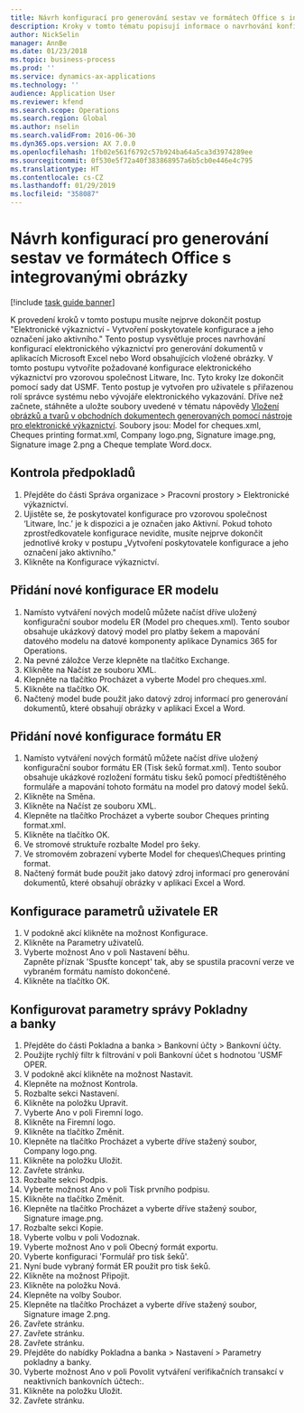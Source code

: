 ```yaml
---
title: Návrh konfigurací pro generování sestav ve formátech Office s integrovanými obrázky
description: Kroky v tomto tématu popisují informace o navrhování konfigurací elektronického výkaznictví, které generují elektronické dokumenty ve formátech Microsoft Office (Excel a Word) obsahující vložené obrázky.
author: NickSelin
manager: AnnBe
ms.date: 01/23/2018
ms.topic: business-process
ms.prod: ''
ms.service: dynamics-ax-applications
ms.technology: ''
audience: Application User
ms.reviewer: kfend
ms.search.scope: Operations
ms.search.region: Global
ms.author: nselin
ms.search.validFrom: 2016-06-30
ms.dyn365.ops.version: AX 7.0.0
ms.openlocfilehash: 1fb02e561f6792c57b924ba64a5ca3d3974289ee
ms.sourcegitcommit: 0f530e5f72a40f383868957a6b5cb0e446e4c795
ms.translationtype: HT
ms.contentlocale: cs-CZ
ms.lasthandoff: 01/29/2019
ms.locfileid: "358087"
---
```

# <a name="design-configurations-to-generate-reports-in-office-format-that-have-embedded-images"></a>Návrh konfigurací pro generování sestav ve formátech Office s integrovanými obrázky

[!include [task guide banner](../../includes/task-guide-banner.md)]

K provedení kroků v tomto postupu musíte nejprve dokončit postup "Elektronické výkaznictví - Vytvoření poskytovatele konfigurace a jeho označení jako aktivního." Tento postup vysvětluje proces navrhování konfigurací elektronického výkaznictví pro generování dokumentů v aplikacích Microsoft Excel nebo Word obsahujících vložené obrázky. V tomto postupu vytvoříte požadované konfigurace elektronického výkaznictví pro vzorovou společnost Litware, Inc. Tyto kroky lze dokončit pomocí sady dat USMF. Tento postup je vytvořen pro uživatele s přiřazenou rolí správce systému nebo vývojáře elektronického vykazování. Dříve než začnete, stáhněte a uložte soubory uvedené v tématu nápovědy [Vložení obrázků a tvarů v obchodních dokumentech generovaných pomocí nástroje pro elektronické výkaznictví](../electronic-reporting-embed-images-shapes.md). Soubory jsou: Model for cheques.xml, Cheques printing format.xml, Company logo.png, Signature image.png, Signature image 2.png a Cheque template Word.docx.

## <a name="verify-prerequisites"></a>Kontrola předpokladů  
 1. Přejděte do části Správa organizace > Pracovní prostory > Elektronické výkaznictví.  
 2. Ujistěte se, že poskytovatel konfigurace pro vzorovou společnost ‘Litware, Inc.’ je k dispozici a je označen jako Aktivní. Pokud tohoto zprostředkovatele konfigurace nevidíte, musíte nejprve dokončit jednotlivé kroky v postupu „Vytvoření poskytovatele konfigurace a jeho označení jako aktivního."   
 3. Klikněte na Konfigurace výkaznictví.  
 
## <a name="add-a-new-er-model-configuration"></a>Přidání nové konfigurace ER modelu  
 1. Namísto vytváření nových modelů můžete načíst dříve uložený konfigurační soubor modelu ER (Model pro cheques.xml). Tento soubor obsahuje ukázkový datový model pro platby šekem a mapování datového modelu na datové komponenty aplikace Dynamics 365 for Operations.   
 2. Na pevné záložce Verze klepněte na tlačítko Exchange.   
 3. Klikněte na Načíst ze souboru XML.  
 4. Klepněte na tlačítko Procházet a vyberte Model pro cheques.xml.   
 5. Klikněte na tlačítko OK.  
 6. Načtený model bude použit jako datový zdroj informací pro generování dokumentů, které obsahují obrázky v aplikaci Excel a Word.  

## <a name="add-a-new-er-format-configuration"></a>Přidání nové konfigurace formátu ER  
 1. Namísto vytváření nových formátů můžete načíst dříve uložený konfigurační soubor formátu ER (Tisk šeků format.xml). Tento soubor obsahuje ukázkové rozložení formátu tisku šeků pomocí předtištěného formuláře a mapování tohoto formátu na model pro datový model šeků.   
 2. Klikněte na Směna.  
 3. Klikněte na Načíst ze souboru XML.  
 4. Klepněte na tlačítko Procházet a vyberte soubor Cheques printing format.xml.   
 5. Klikněte na tlačítko OK.  
 6. Ve stromové struktuře rozbalte Model pro šeky.  
 7. Ve stromovém zobrazení vyberte Model for cheques\Cheques printing format.  
 8. Načtený formát bude použit jako datový zdroj informací pro generování dokumentů, které obsahují obrázky v aplikaci Excel a Word.   

## <a name="configure-er-user-parameters"></a>Konfigurace parametrů uživatele ER  
 1. V podokně akcí klikněte na možnost Konfigurace.  
 2. Klikněte na Parametry uživatelů.  
 3. Vyberte možnost Ano v poli Nastavení běhu.  
  Zapněte příznak 'Spusťte koncept' tak, aby se spustila pracovní verze ve vybraném formátu namísto dokončené.  
 4. Klikněte na tlačítko OK.  

## <a name="configure-cash--bank-management-parameters"></a>Konfigurovat parametry správy Pokladny a banky  
 1. Přejděte do části Pokladna a banka > Bankovní účty > Bankovní účty.  
 2. Použijte rychlý filtr k filtrování v poli Bankovní účet s hodnotou 'USMF OPER.  
 3. V podokně akcí klikněte na možnost Nastavit.  
 4. Klepněte na možnost Kontrola.  
 5. Rozbalte sekci Nastavení.  
 6. Klikněte na položku Upravit.  
 7. Vyberte Ano v poli Firemní logo.  
 8. Klikněte na Firemní logo.  
 9. Klikněte na tlačítko Změnit.  
 10. Klepněte na tlačítko Procházet a vyberte dříve stažený soubor, Company logo.png.   
 11. Klikněte na položku Uložit.  
 12. Zavřete stránku.  
 13. Rozbalte sekci Podpis.  
 14. Vyberte možnost Ano v poli Tisk prvního podpisu.  
 15. Klikněte na tlačítko Změnit.  
 16. Klepněte na tlačítko Procházet a vyberte dříve stažený soubor, Signature image.png.   
 17. Rozbalte sekci Kopie.  
 18. Vyberte volbu v poli Vodoznak.  
 19. Vyberte možnost Ano v poli Obecný formát exportu.  
 20. Vyberte konfiguraci 'Formulář pro tisk šeků'.  
 21. Nyní bude vybraný formát ER použit pro tisk šeků.  
 22. Klikněte na možnost Připojit.  
 23. Klikněte na položku Nová.  
 24. Klepněte na volby Soubor.  
 25. Klepněte na tlačítko Procházet a vyberte dříve stažený soubor, Signature image 2.png.   
 26. Zavřete stránku.  
 27. Zavřete stránku.  
 28. Zavřete stránku.  
 29. Přejděte do nabídky Pokladna a banka > Nastavení > Parametry pokladny a banky.  
 30. Vyberte možnost Ano v poli Povolit vytváření verifikačních transakcí v neaktivních bankovních účtech:.  
 31. Klikněte na položku Uložit.  
 32. Zavřete stránku.  
